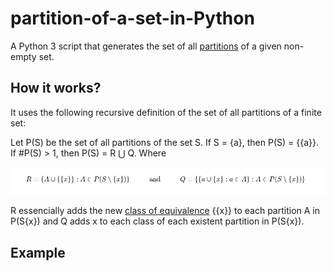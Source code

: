 # partition-of-a-set-in-Python
A Python 3 script that generates the set of all [partitions](https://en.wikipedia.org/wiki/Partition_of_a_set) of a given non-empty set.

## How it works?
It uses the following recursive definition of the set of all partitions of a finite set:

Let P(S) be the set of all partitions of the set S. If S = {a}, then P(S) = {{a}}. If #P(S) > 1, then P(S) = R &#8899; Q. Where

![](https://github.com/ArthurHDRodrigues/partition-of-a-set-in-Python/blob/main/partition.jpeg)

R essencially adds the new [class of equivalence](https://en.wikipedia.org/wiki/Equivalence_class) {{x}} to each partition A in P(S\{x}) and Q adds x to each class of each existent partition in P(S\{x}).


## Example
